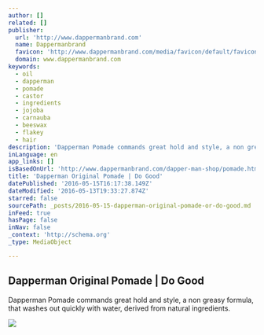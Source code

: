 ```yaml
---
author: []
related: []
publisher:
  url: 'http://www.dappermanbrand.com'
  name: Dappermanbrand
  favicon: 'http://www.dappermanbrand.com/media/favicon/default/favicon_1.ico'
  domain: www.dappermanbrand.com
keywords:
  - oil
  - dapperman
  - pomade
  - castor
  - ingredients
  - jojoba
  - carnauba
  - beeswax
  - flakey
  - hair
description: 'Dapperman Pomade commands great hold and style, a non greasy formula, that washes out quickly with water, derived from natural ingredients.'
inLanguage: en
app_links: []
isBasedOnUrl: 'http://www.dappermanbrand.com/dapper-man-shop/pomade.html'
title: 'Dapperman Original Pomade | Do Good'
datePublished: '2016-05-15T16:17:38.149Z'
dateModified: '2016-05-13T19:33:27.874Z'
starred: false
sourcePath: _posts/2016-05-15-dapperman-original-pomade-or-do-good.md
inFeed: true
hasPage: false
inNav: false
_context: 'http://schema.org'
_type: MediaObject

---
```

<article style=""><h1>Dapperman Original Pomade | Do Good</h1><p>Dapperman Pomade commands great hold and style, a non greasy formula, that washes out quickly with water, derived from natural ingredients.</p><img src="http://www.dappermanbrand.com/media/catalog/product/cache/1/image/9df78eab33525d08d6e5fb8d27136e95/o/d/od2-1_5sdv2_1.jpg" /></article>